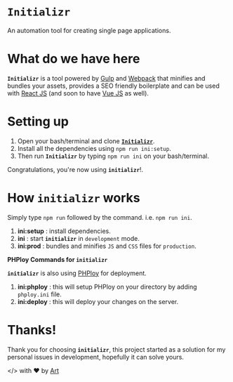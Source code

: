 # `Initializr`

An automation tool for creating single page applications.

# What do we have here

**`Initializr`** is a tool powered by [Gulp](https://gulpjs.com/) and [Webpack](https://webpack.js.org/) that minifies and bundles your assets, provides a SEO friendly boilerplate and can be used with [React JS](https://reactjs.org/) (and soon to have [Vue JS](https://vuejs.org/) as well).

# Setting up

1. Open your bash/terminal and clone [**`Initializr`**](https://github.com/artisawesm/initializr).
2. Install all the dependencies using `npm run ini:setup`.
3. Then run **`Initializr`** by typing `npm run ini` on your bash/terminal.

Congratulations, you're now using **`initializr`**!.

# How `initializr` works

Simply type `npm run` followed by the command. i.e. `npm run ini`.

1. **ini:setup** : install dependencies.
2. **ini** : start **`initializr`** in `development` mode.
3. **ini:prod** : bundles and minifies `JS` and `CSS` files for `production`.

**PHPloy Commands for `initializr`**

**`initializr`** is also using [PHPloy](https://github.com/banago/PHPloy) for deployment.

1. **ini:phploy** : this will setup PHPloy on your directory by adding `phploy.ini` file.
2. **ini:deploy** : this will deploy your changes on the server.

# Thanks!

Thank you for choosing **`initializr`**, this project started as a solution for my personal issues in development, hopefully it can solve yours.

</> with :heart: by [Art](https://artisawesm.com/)
